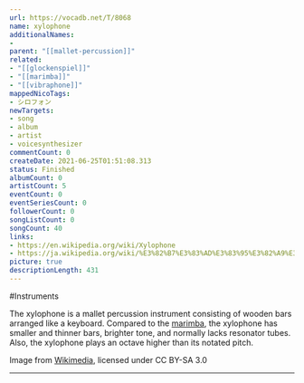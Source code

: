 ```yaml
---
url: https://vocadb.net/T/8068
name: xylophone
additionalNames: 
- 
parent: "[[mallet-percussion]]"
related:
- "[[glockenspiel]]"
- "[[marimba]]"
- "[[vibraphone]]"
mappedNicoTags:
- シロフォン
newTargets:
- song
- album
- artist
- voicesynthesizer
commentCount: 0
createDate: 2021-06-25T01:51:08.313
status: Finished
albumCount: 0
artistCount: 5
eventCount: 0
eventSeriesCount: 0
followerCount: 0
songListCount: 0
songCount: 40
links: 
- https://en.wikipedia.org/wiki/Xylophone
- https://ja.wikipedia.org/wiki/%E3%82%B7%E3%83%AD%E3%83%95%E3%82%A9%E3%83%B3
picture: true
descriptionLength: 431
---
```


#Instruments

The xylophone is a mallet percussion instrument consisting of wooden bars arranged like a keyboard. Compared to the [marimba](https://vocadb.net/T/4977/marimba), the xylophone has smaller and thinner bars, brighter tone, and normally lacks resonator tubes. Also, the xylophone plays an octave higher than its notated pitch.

Image from [Wikimedia](https://commons.wikimedia.org/wiki/File:Xylophone.jpg), licensed under CC BY-SA 3.0

---


